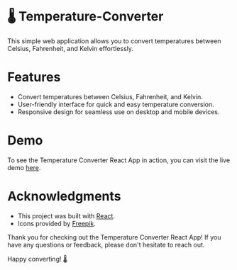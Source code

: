 # 🌡️ Temperature-Converter

This simple web application allows you to convert temperatures between Celsius, Fahrenheit, and Kelvin effortlessly.

# Features

* Convert temperatures between Celsius, Fahrenheit, and Kelvin.
* User-friendly interface for quick and easy temperature conversion.
* Responsive design for seamless use on desktop and mobile devices.

# Demo
To see the Temperature Converter React App in action, you can visit the live demo [here](https://sonal-jk.github.io/Temperature-Converter/).


# Acknowledgments
* This project was built with [React](https://react.dev/).
* Icons provided by [Freepik](https://www.freepik.com/).

Thank you for checking out the Temperature Converter React App! If you have any questions or feedback, please don't hesitate to reach out.

Happy converting! 🌡️




